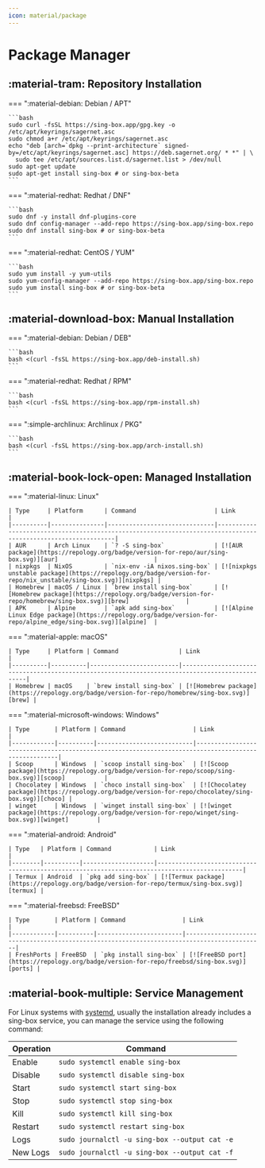 ```yaml
---
icon: material/package
---
```


# Package Manager

## :material-tram: Repository Installation

=== ":material-debian: Debian / APT"

    ```bash
    sudo curl -fsSL https://sing-box.app/gpg.key -o /etc/apt/keyrings/sagernet.asc
    sudo chmod a+r /etc/apt/keyrings/sagernet.asc
    echo "deb [arch=`dpkg --print-architecture` signed-by=/etc/apt/keyrings/sagernet.asc] https://deb.sagernet.org/ * *" | \
      sudo tee /etc/apt/sources.list.d/sagernet.list > /dev/null
    sudo apt-get update
    sudo apt-get install sing-box # or sing-box-beta
    ```

=== ":material-redhat: Redhat / DNF"

    ```bash
    sudo dnf -y install dnf-plugins-core
    sudo dnf config-manager --add-repo https://sing-box.app/sing-box.repo
    sudo dnf install sing-box # or sing-box-beta
    ```

=== ":material-redhat: CentOS / YUM"

    ```bash
    sudo yum install -y yum-utils
    sudo yum-config-manager --add-repo https://sing-box.app/sing-box.repo
    sudo yum install sing-box # or sing-box-beta
    ```

## :material-download-box: Manual Installation

=== ":material-debian: Debian / DEB"

    ```bash
    bash <(curl -fsSL https://sing-box.app/deb-install.sh)
    ```

=== ":material-redhat: Redhat / RPM"

    ```bash
    bash <(curl -fsSL https://sing-box.app/rpm-install.sh)
    ```

=== ":simple-archlinux: Archlinux / PKG"

    ```bash
    bash <(curl -fsSL https://sing-box.app/arch-install.sh)
    ```

## :material-book-lock-open: Managed Installation

=== ":material-linux: Linux"

    | Type     | Platform      | Command                      | Link                                                                                                          |
    |----------|---------------|------------------------------|---------------------------------------------------------------------------------------------------------------|
    | AUR      | Arch Linux    | `? -S sing-box`              | [![AUR package](https://repology.org/badge/version-for-repo/aur/sing-box.svg)][aur]                           |
    | nixpkgs  | NixOS         | `nix-env -iA nixos.sing-box` | [![nixpkgs unstable package](https://repology.org/badge/version-for-repo/nix_unstable/sing-box.svg)][nixpkgs] |
    | Homebrew | macOS / Linux | `brew install sing-box`      | [![Homebrew package](https://repology.org/badge/version-for-repo/homebrew/sing-box.svg)][brew]                |
    | APK      | Alpine        | `apk add sing-box`           | [![Alpine Linux Edge package](https://repology.org/badge/version-for-repo/alpine_edge/sing-box.svg)][alpine]  |

=== ":material-apple: macOS"

    | Type     | Platform | Command                 | Link                                                                                           |
    |----------|----------|-------------------------|------------------------------------------------------------------------------------------------|
    | Homebrew | macOS    | `brew install sing-box` | [![Homebrew package](https://repology.org/badge/version-for-repo/homebrew/sing-box.svg)][brew] |

=== ":material-microsoft-windows: Windows"

    | Type       | Platform | Command                   | Link                                                                                                |
    |------------|----------|---------------------------|-----------------------------------------------------------------------------------------------------|
    | Scoop      | Windows  | `scoop install sing-box`  | [![Scoop package](https://repology.org/badge/version-for-repo/scoop/sing-box.svg)][scoop]           |
    | Chocolatey | Windows  | `choco install sing-box`  | [![Chocolatey package](https://repology.org/badge/version-for-repo/chocolatey/sing-box.svg)][choco] |
    | winget     | Windows  | `winget install sing-box` | [![winget package](https://repology.org/badge/version-for-repo/winget/sing-box.svg)][winget]        |

=== ":material-android: Android"

    | Type   | Platform | Command            | Link                                                                                         |
    |--------|----------|--------------------|----------------------------------------------------------------------------------------------|
    | Termux | Android  | `pkg add sing-box` | [![Termux package](https://repology.org/badge/version-for-repo/termux/sing-box.svg)][termux] |

=== ":material-freebsd: FreeBSD"

    | Type       | Platform | Command                | Link                                                                                       |
    |------------|----------|------------------------|--------------------------------------------------------------------------------------------|
    | FreshPorts | FreeBSD  | `pkg install sing-box` | [![FreeBSD port](https://repology.org/badge/version-for-repo/freebsd/sing-box.svg)][ports] |

## :material-book-multiple: Service Management

For Linux systems with [systemd][systemd], usually the installation already includes a sing-box service,
you can manage the service using the following command:

| Operation | Command                                       |
|-----------|-----------------------------------------------|
| Enable    | `sudo systemctl enable sing-box`              |
| Disable   | `sudo systemctl disable sing-box`             |
| Start     | `sudo systemctl start sing-box`               |
| Stop      | `sudo systemctl stop sing-box`                |
| Kill      | `sudo systemctl kill sing-box`                |
| Restart   | `sudo systemctl restart sing-box`             |
| Logs      | `sudo journalctl -u sing-box --output cat -e` |
| New Logs  | `sudo journalctl -u sing-box --output cat -f` |

[alpine]: https://pkgs.alpinelinux.org/packages?name=sing-box

[aur]: https://aur.archlinux.org/packages/sing-box

[nixpkgs]: https://github.com/NixOS/nixpkgs/blob/nixos-unstable/pkgs/tools/networking/sing-box/default.nix

[brew]: https://formulae.brew.sh/formula/sing-box

[openwrt]: https://github.com/openwrt/packages/tree/master/net/sing-box

[immortalwrt]: https://github.com/immortalwrt/packages/tree/master/net/sing-box

[choco]: https://chocolatey.org/packages/sing-box

[scoop]: https://github.com/ScoopInstaller/Main/blob/master/bucket/sing-box.json

[winget]: https://github.com/microsoft/winget-pkgs/tree/master/manifests/s/SagerNet/sing-box

[termux]: https://github.com/termux/termux-packages/tree/master/packages/sing-box

[ports]: https://www.freshports.org/net/sing-box

[systemd]: https://systemd.io/
